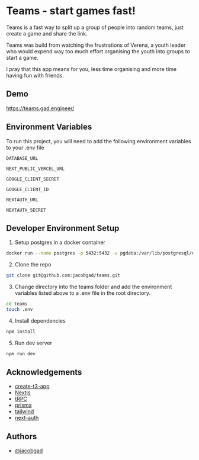 
# Teams - start games fast!


Teams is a fast way to split up a group of people into random teams, just create a game and share the link.

Teams was build from watching the frustrations of Verena, a youth leader who would expend way too much effort organising the youth into groups to start a game.

I pray that this app means for you, less time organising and more time having fun with friends.
## Demo

https://teams.gad.engineer/


## Environment Variables

To run this project, you will need to add the following environment variables to your .env file

`DATABASE_URL`

`NEXT_PUBLIC_VERCEL_URL`

`GOOGLE_CLIENT_SECRET`

`GOOGLE_CLIENT_ID`

`NEXTAUTH_URL`

`NEXTAUTH_SECRET`

## Developer Environment Setup

1. Setup postgres in a docker container
```bash
docker run --name postgres -p 5432:5432 -v pgdata:/var/lib/postgresql/data -e POSTGRES_PASSWORD=password -d postgres
```

2. Clone the repo
```bash
git clone git@github.com:jacobgad/teams.git
```

3. Change directory into the teams folder and add the environment variables listed above to a .env file in the root directory.
```bash
cd teams
touch .env
```

4. Install dependencies 
```bash
npm install
```

5. Run dev server
```bash
npm run dev
```

## Acknowledgements

 - [create-t3-app](https://github.com/t3-oss/create-t3-app)
 - [Nextjs](https://nextjs.org/)
 - [tRPC](https://trpc.io/)
 - [prisma](https://www.prisma.io/)
 - [tailwind](https://tailwindcss.com/)
 - [next-auth](https://next-auth.js.org/)


## Authors

- [@jacobgad](https://github.com/jacobgad)

